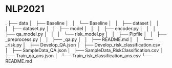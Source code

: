 # NLP2021
.
├── data
│   ├── Baseline
│   │   └── Baseline
│   │       ├── dataset
│   │       │   ├── dataset.py
│   │       ├── model
│   │       │   ├── encoder.py
│   │       │   ├── qa_model.py
│   │       │   └── risk_model.py
│   │       ├── Pipfile
│   │       ├── _preprocess.py
│   │       ├── _qa.py
│   │       ├── README.md
│   │       └── _risk.py
│   ├── Develop_QA.json
│   ├── Develop_risk_classification.csv
│   ├── SampleData_QA.json
│   ├── SampleData_RiskClassification.csv
│   ├── Train_qa_ans.json
│   └── Train_risk_classification_ans.csv
└── README.md

